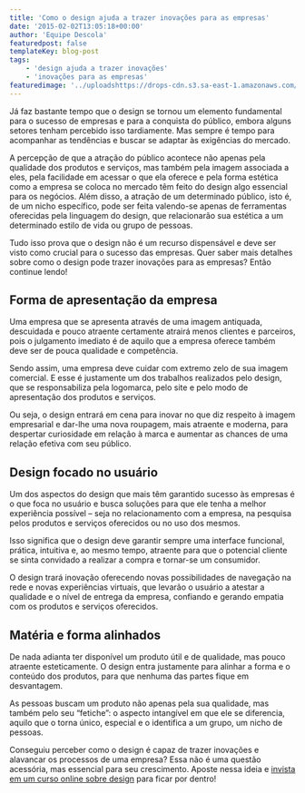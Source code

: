 ```yaml
---
title: 'Como o design ajuda a trazer inovações para as empresas'
date: '2015-02-02T13:05:18+00:00'
author: 'Equipe Descola'
featuredpost: false
templateKey: blog-post
tags:
    - 'design ajuda a trazer inovações'
    - 'inovações para as empresas'
featuredimage: '../uploadshttps://drops-cdn.s3.sa-east-1.amazonaws.com/drops-new/wp-content/uploads/2015/02/02130518/photo-1416339684178-3a239570f315-150x150.jpg'
---
```

Já faz bastante tempo que o design se tornou um elemento fundamental para o sucesso de empresas e para a conquista do público, embora alguns setores tenham percebido isso tardiamente. Mas sempre é tempo para acompanhar as tendências e buscar se adaptar às exigências do mercado.

A percepção de que a atração do público acontece não apenas pela qualidade dos produtos e serviços, mas também pela imagem associada a eles, pela facilidade em acessar o que ela oferece e pela forma estética como a empresa se coloca no mercado têm feito do design algo essencial para os negócios. Além disso, a atração de um determinado público, isto é, de um nicho específico, pode ser feita valendo-se apenas de ferramentas oferecidas pela linguagem do design, que relacionarão sua estética a um determinado estilo de vida ou grupo de pessoas.

Tudo isso prova que o design não é um recurso dispensável e deve ser visto como crucial para o sucesso das empresas. Quer saber mais detalhes sobre como o design pode trazer inovações para as empresas? Então continue lendo!

**Forma de apresentação da empresa**
------------------------------------

Uma empresa que se apresenta através de uma imagem antiquada, descuidada e pouco atraente certamente atrairá menos clientes e parceiros, pois o julgamento imediato é de aquilo que a empresa oferece também deve ser de pouca qualidade e competência.

Sendo assim, uma empresa deve cuidar com extremo zelo de sua imagem comercial. E esse é justamente um dos trabalhos realizados pelo design, que se responsabiliza pela logomarca, pelo site e pelo modo de apresentação dos produtos e serviços.

Ou seja, o design entrará em cena para inovar no que diz respeito à imagem empresarial e dar-lhe uma nova roupagem, mais atraente e moderna, para despertar curiosidade em relação à marca e aumentar as chances de uma relação efetiva com seu público.

**Design focado no usuário**
----------------------------

Um dos aspectos do design que mais têm garantido sucesso às empresas é o que foca no usuário e busca soluções para que ele tenha a melhor experiência possível – seja no relacionamento com a empresa, na pesquisa pelos produtos e serviços oferecidos ou no uso dos mesmos.

Isso significa que o design deve garantir sempre uma interface funcional, prática, intuitiva e, ao mesmo tempo, atraente para que o potencial cliente se sinta convidado a realizar a compra e tornar-se um consumidor.

O design trará inovação oferecendo novas possibilidades de navegação na rede e novas experiências virtuais, que levarão o usuário a atestar a qualidade e o nível de entrega da empresa, confiando e gerando empatia com os produtos e serviços oferecidos.

**Matéria e forma alinhados**
-----------------------------

De nada adianta ter disponível um produto útil e de qualidade, mas pouco atraente esteticamente. O design entra justamente para alinhar a forma e o conteúdo dos produtos, para que nenhuma das partes fique em desvantagem.

As pessoas buscam um produto não apenas pela sua qualidade, mas também pelo seu “fetiche”: o aspecto intangível em que ele se diferencia, aquilo que o torna único, especial e o identifica a um grupo, um nicho de pessoas.

Conseguiu perceber como o design é capaz de trazer inovações e alavancar os processos de uma empresa? Essa não é uma questão acessória, mas essencial para seu crescimento. Aposte nessa ideia e [invista em um curso online sobre design](http://www.descola.org/curso/6/design-para-novos-contextos) para ficar por dentro!